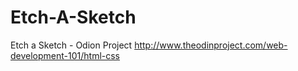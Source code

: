 # Etch-A-Sketch
Etch a Sketch - Odion Project
http://www.theodinproject.com/web-development-101/html-css